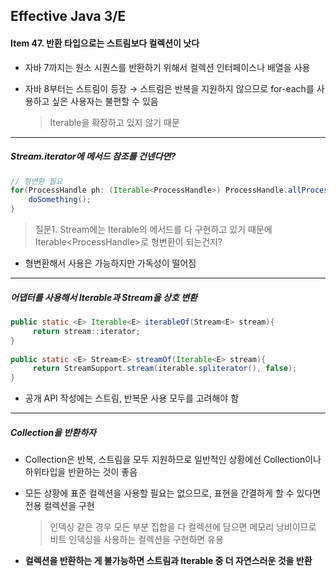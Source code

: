 ## Effective Java 3/E

#### Item 47. 반환 타입으로는 스트림보다 컬렉션이 낫다

- 자바 7까지는 원소 시퀀스를 반환하기 위해서 컬렉션 인터페이스나 배열을 사용

- 자바 8부터는 스트림이 등장
  → 스트림은 반복을 지원하지 않으므로 for-each를 사용하고 싶은 사용자는 불편할 수 있음

  > Iterable을 확장하고 있지 않기 때문

-----

##### Stream.iterator에 메서드 참조를 건넨다면?

```java
// 형변환 필요
for(ProcessHandle ph: (Iterable<ProcessHandle>) ProcessHandle.allProcesses()::iterator) {
	doSomething();
}
```

> 질문1. Stream에는 Iterable의 메서드를 다 구현하고 있기 때문에 Iterable\<ProcessHandle>로 형변환이 되는건지?

- 형변환해서 사용은 가능하지만 가독성이 떨어짐

-----

##### 어댑터를 사용해서 Iterable과 Stream을 상호 변환

```java
public static <E> Iterable<E> iterableOf(Stream<E> stream){
	 return stream::iterator;
}
		
public static <E> Stream<E> streamOf(Iterable<E> stream){
	 return StreamSupport.stream(iterable.spliterator(), false);
}
```

- 공개 API 작성에는 스트림, 반복문 사용 모두를 고려해야 함

-----

##### Collection을 반환하자

- Collection은 반복, 스트림을 모두 지원하므로 일반적인 상황에선 Collection이나 하위타입을 반환하는 것이 좋음

- 모든 상황에 표준 컬렉션을 사용할 필요는 없으므로, 표현을 간결하게 할 수 있다면 전용 컬렉션을 구현

  > 인덱싱 같은 경우 모든 부분 집합을 다 컬렉션에 담으면 메모리 낭비이므로 비트 인덱싱을 사용하는 컬렉션을 구현하면 유용

- **컬렉션을 반환하는 게 불가능하면 스트림과 Iterable 중 더 자연스러운 것을 반환**
